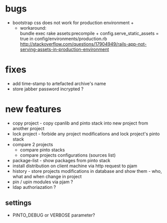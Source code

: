 # bugs
- bootstrap css does not work for production environment +
	- workaround:  
	bundle exec rake assets:precompile + config.serve_static_assets = true in config/environments/production.rb 
	http://stackoverflow.com/questions/17904949/rails-app-not-serving-assets-in-production-environment

# fixes
- add time-stamp to artefacted archive's name 
- store jabber password incrypted ? 

# new features
- copy project - copy cpanlib and pinto stack into new project from another project
- lock project - forbide any project modifications and lock project's pinto stack
- compare 2 projects 
	- compare pinto stacks
	- compare projects configurations (sources list)
- package-list - show packages from pinto stack
- install distribution on client machine via http request to pjam
- history - store projects modifications in database and show them - who, what and when change in project
- pin / upin modules via pjam  ?
- ldap authoriazation ?

## settings
- PINTO_DEBUG or VERBOSE parameter?


